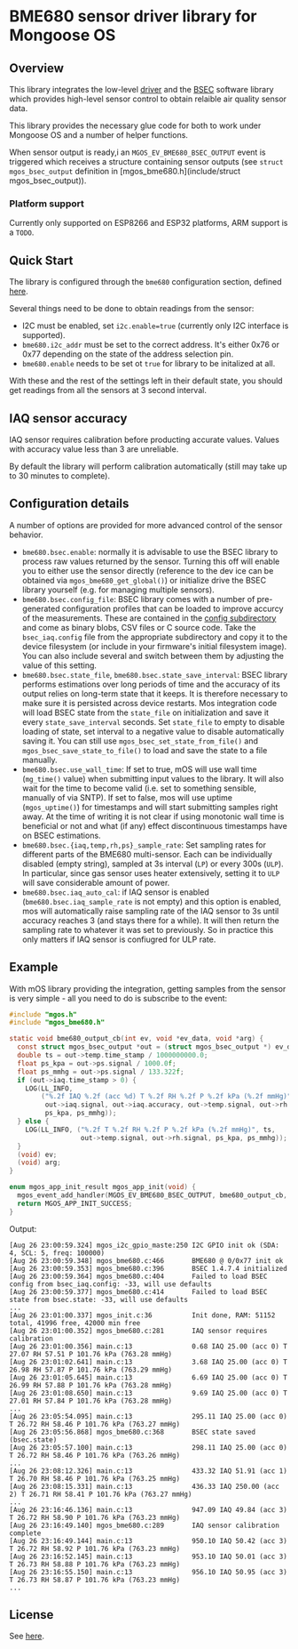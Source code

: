 # BME680 sensor driver library for Mongoose OS

## Overview

This library integrates the low-level [driver](https://github.com/BoschSensortec/BME680_driver)
and the [BSEC](https://www.bosch-sensortec.com/bst/products/all_products/bsec) software library
which provides high-level sensor control to obtain relaible air quality sensor data.

This library provides the necessary glue code for both to work under Mongoose OS and a number of helper functions.

When sensor output is ready,i an `MGOS_EV_BME680_BSEC_OUTPUT` event is triggered which receives a structure containing sensor outputs (see `struct mgos_bsec_output` definition in [mgos_bme680.h](include/struct mgos_bsec_output)).

### Platform support

Currently only supported on ESP8266 and ESP32 platforms, ARM support is a `TODO`.

## Quick Start

The library is configured through the `bme680` configuration section, defined [here](mos.yml).

Several things need to be done to obtain readings from the sensor:

 - I2C must be enabled, set `i2c.enable=true` (currently only I2C interface is supported).
 - `bme680.i2c_addr` must be set to the correct address. It's either 0x76 or 0x77 depending on the state of the address selection pin.
 - `bme680.enable` needs to be set ot `true` for library to be initalized at all.

With these and the rest of the settings left in their default state, you should get readings from all the sensors at 3 second interval.

## IAQ sensor accuracy

IAQ sensor requires calibration before producting accurate values. Values with accuracy value less than 3 are unreliable.

By default the library will perform calibration automatically (still may take up to 30 minutes to complete).

## Configuration details

A number of options are provided for more advanced control of the sensor behavior.

 - `bme680.bsec.enable`: normally it is advisable to use the BSEC library to process raw values returned by the sensor.
   Turning this off will enable you to either use the sensor directly (reference to the dev ice can be obtained via `mgos_bme680_get_global()`) or initialize drive the BSEC library yourself (e.g. for managing multiple sensors).
 - `bme680.bsec.config_file`: BSEC library comes with a number of pre-generated configuration profiles that can be loaded to improve accurcy of the measurements. These are contained in the [config subdirectory](BSEC_1.4.7.4_Generic_Release/config/) and come as binary blobs, CSV files or C source code. Take the `bsec_iaq.config` file from the appropriate subdirectory and copy it to the device filesystem (or include in your firmware's initial filesystem image). You can also include several and switch between them by adjusting the value of this setting.
 - `bme680.bsec.state_file`, `bme680.bsec.state_save_interval`: BSEC library performs estimations over long periods of time and the accuracy of its output relies on long-term state that it keeps. It is therefore necessary to make sure it is persisted across device restarts. Mos integration code will load BSEC state from the `state_file` on initialization and save it every `state_save_interval` seconds. Set `state_file` to empty to disable loading of state, set interval to a negative value to disable automatically saving it. You can still use `mgos_bsec_set_state_from_file()` and `mgos_bsec_save_state_to_file()` to load and save the state to a file manually.
 - `bme680.bsec.use_wall_time`: If set to true, mOS will use wall time (`mg_time()` value) when submitting input values to the library. It will also wait for the time to become valid (i.e. set to something sensible, manually of via SNTP). If set to false, mos will use uptime (`mgos_uptime()`) for timestamps and will start submitting samples right away. At the time of writing it is not clear if using monotonic wall time is beneficial or not and what (if any) effect discontinuous timestamps have on BSEC estimations.
 - `bme680.bsec.{iaq,temp,rh,ps}_sample_rate`: Set sampling rates for different parts of the BME680 multi-sensor. Each can be individually disabled (empty string), sampled at 3s interval (`LP`) or every 300s (`ULP`). In particular, since gas sensor uses heater extensively, setting it to `ULP` will save considerable amount of power.
 - `bme680.bsec.iaq_auto_cal`: if IAQ sensor is enabled (`bme680.bsec.iaq_sample_rate` is not empty) and this option is enabled, mos will automatically raise sampling rate of the IAQ sensor to 3s until accuracy reaches 3 (and stays there for a while). It will then return the sampling rate to whatever it was set to previously. So in practice this only matters if IAQ sensor is confiugred for ULP rate.

## Example

With mOS library providing the integration, getting samples from the sensor is very simple - all you need to do is subscribe to the event:

```c
#include "mgos.h"
#include "mgos_bme680.h"

static void bme680_output_cb(int ev, void *ev_data, void *arg) {
  const struct mgos_bsec_output *out = (struct mgos_bsec_output *) ev_data;
  double ts = out->temp.time_stamp / 1000000000.0;
  float ps_kpa = out->ps.signal / 1000.0f;
  float ps_mmhg = out->ps.signal / 133.322f;
  if (out->iaq.time_stamp > 0) {
    LOG(LL_INFO,
        ("%.2f IAQ %.2f (acc %d) T %.2f RH %.2f P %.2f kPa (%.2f mmHg)", ts,
         out->iaq.signal, out->iaq.accuracy, out->temp.signal, out->rh.signal,
         ps_kpa, ps_mmhg));
  } else {
    LOG(LL_INFO, ("%.2f T %.2f RH %.2f P %.2f kPa (%.2f mmHg)", ts,
                  out->temp.signal, out->rh.signal, ps_kpa, ps_mmhg));
  }
  (void) ev;
  (void) arg;
}

enum mgos_app_init_result mgos_app_init(void) {
  mgos_event_add_handler(MGOS_EV_BME680_BSEC_OUTPUT, bme680_output_cb, NULL);
  return MGOS_APP_INIT_SUCCESS;
}
```

Output:

```
[Aug 26 23:00:59.324] mgos_i2c_gpio_maste:250 I2C GPIO init ok (SDA: 4, SCL: 5, freq: 100000)
[Aug 26 23:00:59.348] mgos_bme680.c:466       BME680 @ 0/0x77 init ok
[Aug 26 23:00:59.353] mgos_bme680.c:396       BSEC 1.4.7.4 initialized
[Aug 26 23:00:59.364] mgos_bme680.c:404       Failed to load BSEC config from bsec_iaq.config: -33, will use defaults
[Aug 26 23:00:59.377] mgos_bme680.c:414       Failed to load BSEC state from bsec.state: -33, will use defaults
...
[Aug 26 23:01:00.337] mgos_init.c:36          Init done, RAM: 51152 total, 41996 free, 42000 min free
[Aug 26 23:01:00.352] mgos_bme680.c:281       IAQ sensor requires calibration
[Aug 26 23:01:00.356] main.c:13               0.68 IAQ 25.00 (acc 0) T 27.07 RH 57.51 P 101.76 kPa (763.28 mmHg)
[Aug 26 23:01:02.641] main.c:13               3.68 IAQ 25.00 (acc 0) T 26.98 RH 57.87 P 101.76 kPa (763.29 mmHg)
[Aug 26 23:01:05.645] main.c:13               6.69 IAQ 25.00 (acc 0) T 26.99 RH 57.88 P 101.76 kPa (763.28 mmHg)
[Aug 26 23:01:08.650] main.c:13               9.69 IAQ 25.00 (acc 0) T 27.01 RH 57.84 P 101.76 kPa (763.28 mmHg)
...
[Aug 26 23:05:54.095] main.c:13               295.11 IAQ 25.00 (acc 0) T 26.72 RH 58.46 P 101.76 kPa (763.27 mmHg)
[Aug 26 23:05:56.868] mgos_bme680.c:368       BSEC state saved (bsec.state)
[Aug 26 23:05:57.100] main.c:13               298.11 IAQ 25.00 (acc 0) T 26.72 RH 58.46 P 101.76 kPa (763.26 mmHg)
...
[Aug 26 23:08:12.326] main.c:13               433.32 IAQ 51.91 (acc 1) T 26.70 RH 58.46 P 101.76 kPa (763.25 mmHg)
[Aug 26 23:08:15.331] main.c:13               436.33 IAQ 250.00 (acc 2) T 26.71 RH 58.41 P 101.76 kPa (763.27 mmHg)
...
[Aug 26 23:16:46.136] main.c:13               947.09 IAQ 49.84 (acc 3) T 26.72 RH 58.90 P 101.76 kPa (763.23 mmHg)
[Aug 26 23:16:49.140] mgos_bme680.c:289       IAQ sensor calibration complete
[Aug 26 23:16:49.144] main.c:13               950.10 IAQ 50.42 (acc 3) T 26.72 RH 58.92 P 101.76 kPa (763.23 mmHg)
[Aug 26 23:16:52.145] main.c:13               953.10 IAQ 50.01 (acc 3) T 26.73 RH 58.88 P 101.76 kPa (763.23 mmHg)
[Aug 26 23:16:55.150] main.c:13               956.10 IAQ 50.95 (acc 3) T 26.73 RH 58.87 P 101.76 kPa (763.23 mmHg)
...
```

## License

See [here](LICENSE.md).
